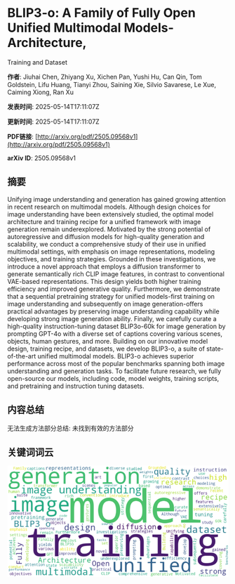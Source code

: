 # BLIP3-o: A Family of Fully Open Unified Multimodal Models-Architecture,
  Training and Dataset

**作者**: Jiuhai Chen, Zhiyang Xu, Xichen Pan, Yushi Hu, Can Qin, Tom Goldstein, Lifu Huang, Tianyi Zhou, Saining Xie, Silvio Savarese, Le Xue, Caiming Xiong, Ran Xu

**发表时间**: 2025-05-14T17:11:07Z

**更新时间**: 2025-05-14T17:11:07Z

**PDF链接**: [http://arxiv.org/pdf/2505.09568v1](http://arxiv.org/pdf/2505.09568v1)

**arXiv ID**: 2505.09568v1

## 摘要

Unifying image understanding and generation has gained growing attention in
recent research on multimodal models. Although design choices for image
understanding have been extensively studied, the optimal model architecture and
training recipe for a unified framework with image generation remain
underexplored. Motivated by the strong potential of autoregressive and
diffusion models for high-quality generation and scalability, we conduct a
comprehensive study of their use in unified multimodal settings, with emphasis
on image representations, modeling objectives, and training strategies.
Grounded in these investigations, we introduce a novel approach that employs a
diffusion transformer to generate semantically rich CLIP image features, in
contrast to conventional VAE-based representations. This design yields both
higher training efficiency and improved generative quality. Furthermore, we
demonstrate that a sequential pretraining strategy for unified models-first
training on image understanding and subsequently on image generation-offers
practical advantages by preserving image understanding capability while
developing strong image generation ability. Finally, we carefully curate a
high-quality instruction-tuning dataset BLIP3o-60k for image generation by
prompting GPT-4o with a diverse set of captions covering various scenes,
objects, human gestures, and more. Building on our innovative model design,
training recipe, and datasets, we develop BLIP3-o, a suite of state-of-the-art
unified multimodal models. BLIP3-o achieves superior performance across most of
the popular benchmarks spanning both image understanding and generation tasks.
To facilitate future research, we fully open-source our models, including code,
model weights, training scripts, and pretraining and instruction tuning
datasets.

## 内容总结

无法生成方法部分总结: 未找到有效的方法部分

## 关键词词云

![论文关键词词云](https://github.com/liubc-ai/arxiv_papers/raw/main/arxiv_papers/images/2505.09568v1_wordcloud.png)
